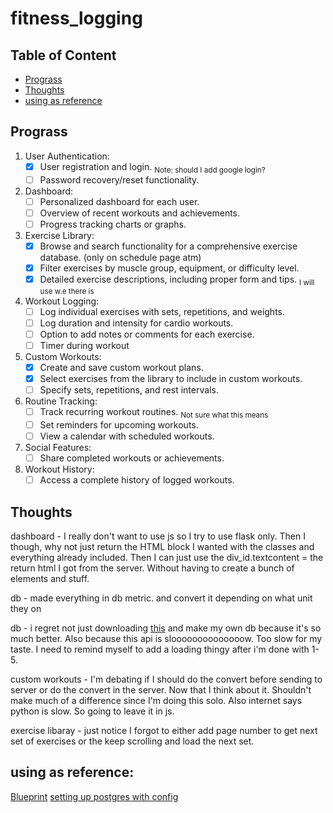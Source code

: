 # fitness_logging

## Table of Content

- [Prograss](#Prograss)
- [Thoughts](#Thoughts)
- [using as reference](#using-as-reference)

## Prograss

1. User Authentication:
   - [x] User registration and login. <sub>Note: should I add google login?</sub>
   - [ ] Password recovery/reset functionality.
2. Dashboard:
   - [ ] Personalized dashboard for each user.
   - [ ] Overview of recent workouts and achievements.
   - [ ] Progress tracking charts or graphs.
3. Exercise Library:
   - [x] Browse and search functionality for a comprehensive exercise database. (only on schedule page atm)
   - [x] Filter exercises by muscle group, equipment, or difficulty level.
   - [x] Detailed exercise descriptions, including proper form and tips. <sub>I will use w.e there is </sub>
4. Workout Logging:
   - [ ] Log individual exercises with sets, repetitions, and weights.
   - [ ] Log duration and intensity for cardio workouts.
   - [ ] Option to add notes or comments for each exercise.
   - [ ] Timer during workout
5. Custom Workouts:
   - [x] Create and save custom workout plans.
   - [x] Select exercises from the library to include in custom workouts.
   - [ ] Specify sets, repetitions, and rest intervals.
6. Routine Tracking:
   - [ ] Track recurring workout routines. <sub>Not sure what this means</sub>
   - [ ] Set reminders for upcoming workouts.
   - [ ] View a calendar with scheduled workouts.
7. Social Features:
   - [ ] Share completed workouts or achievements.
8. Workout History:
   - [ ] Access a complete history of logged workouts.

## Thoughts

dashboard - I really don't want to use js so I try to use flask only. Then I though, why not just return the HTML block I wanted with the classes and everything already included. Then I can just use the div_id.textcontent = the return html I got from the server. Without having to create a bunch of elements and stuff.

db - made everything in db metric. and convert it depending on what unit they on

db - i regret not just downloading [this](https://github.com/yuhonas/free-exercise-db) and make my own db because it's so much better. Also because this api is sloooooooooooooow. Too slow for my taste. I need to remind myself to add a loading thingy after i'm done with 1-5.

custom workouts - I'm debating if I should do the convert before sending to server or do the convert in the server. Now that I think about it. Shouldn't make much of a difference since I'm doing this solo. Also internet says python is slow. So going to leave it in js.

exercise libaray - just notice I forgot to either add page number to get next set of exercises or the keep scrolling and load the next set.

## using as reference:

[Blueprint](https://realpython.com/flask-blueprint/)
[setting up postgres with config](https://realpython.com/flask-by-example-part-2-postgres-sqlalchemy-and-alembic/)
